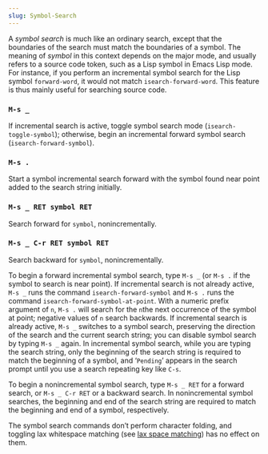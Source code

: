 ```yaml
---
slug: Symbol-Search
---
```


A *symbol search* is much like an ordinary search, except that the boundaries of the search must match the boundaries of a symbol. The meaning of *symbol* in this context depends on the major mode, and usually refers to a source code token, such as a Lisp symbol in Emacs Lisp mode. For instance, if you perform an incremental symbol search for the Lisp symbol `forward-word`, it would not match `isearch-forward-word`. This feature is thus mainly useful for searching source code.

### `M-s _`

If incremental search is active, toggle symbol search mode (`isearch-toggle-symbol`); otherwise, begin an incremental forward symbol search (`isearch-forward-symbol`).

### `M-s .`

Start a symbol incremental search forward with the symbol found near point added to the search string initially.

### `M-s _ RET symbol RET`

Search forward for `symbol`, nonincrementally.

### `M-s _ C-r RET symbol RET`

Search backward for `symbol`, nonincrementally.

To begin a forward incremental symbol search, type `M-s _` (or `M-s .` if the symbol to search is near point). If incremental search is not already active, `M-s _` runs the command `isearch-forward-symbol` and `M-s .` runs the command `isearch-forward-symbol-at-point`. With a numeric prefix argument of `n`, `M-s .` will search for the `n`the next occurrence of the symbol at point; negative values of `n` search backwards. If incremental search is already active, `M-s _` switches to a symbol search, preserving the direction of the search and the current search string; you can disable symbol search by typing `M-s _` again. In incremental symbol search, while you are typing the search string, only the beginning of the search string is required to match the beginning of a symbol, and ‘`Pending`’ appears in the search prompt until you use a search repeating key like `C-s`.

To begin a nonincremental symbol search, type `M-s _ RET` for a forward search, or `M-s _ C-r RET` or a backward search. In nonincremental symbol searches, the beginning and end of the search string are required to match the beginning and end of a symbol, respectively.

The symbol search commands don’t perform character folding, and toggling lax whitespace matching (see [lax space matching](/docs/emacs/Lax-Search)) has no effect on them.
